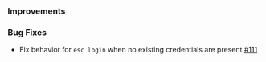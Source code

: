 ### Improvements

### Bug Fixes

- Fix behavior for `esc login` when no existing credentials are present
  [#111](https://github.com/pulumi/esc/pull/111)
